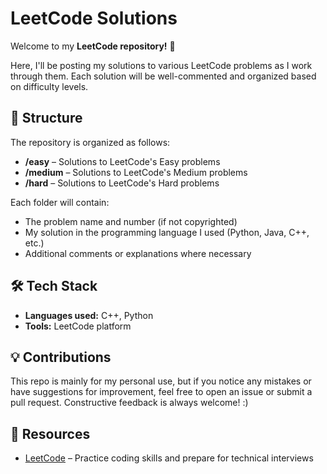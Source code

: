 # LeetCode Solutions

Welcome to my **LeetCode repository!** 🎯

Here, I'll be posting my solutions to various LeetCode problems as I work through them. Each solution will be well-commented and organized based on difficulty levels.

## 📂 Structure

The repository is organized as follows:

- **/easy** – Solutions to LeetCode's Easy problems
- **/medium** – Solutions to LeetCode's Medium problems
- **/hard** – Solutions to LeetCode's Hard problems

Each folder will contain:
- The problem name and number (if not copyrighted)
- My solution in the programming language I used (Python, Java, C++, etc.)
- Additional comments or explanations where necessary

## 🛠️ Tech Stack

- **Languages used:** C++, Python
- **Tools:** LeetCode platform

## 💡 Contributions

This repo is mainly for my personal use, but if you notice any mistakes or have suggestions for improvement, feel free to open an issue or submit a pull request. Constructive feedback is always welcome! :)

## 🔗 Resources

- [LeetCode](https://leetcode.com/) – Practice coding skills and prepare for technical interviews
